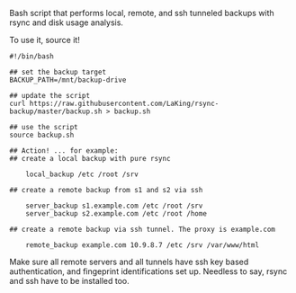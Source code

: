 Bash script that performs local, remote, and ssh tunneled backups with rsync and disk usage analysis.

To use it, source it!

```
#!/bin/bash

## set the backup target
BACKUP_PATH=/mnt/backup-drive

## update the script
curl https://raw.githubusercontent.com/LaKing/rsync-backup/master/backup.sh > backup.sh

## use the script
source backup.sh

## Action! ... for example:
## create a local backup with pure rsync

    local_backup /etc /root /srv

## create a remote backup from s1 and s2 via ssh

    server_backup s1.example.com /etc /root /srv
    server_backup s2.example.com /etc /root /home

## create a remote backup via ssh tunnel. The proxy is example.com

    remote_backup example.com 10.9.8.7 /etc /srv /var/www/html

```

Make sure all remote servers and all tunnels have ssh key based authentication, and fingeprint identifications set up.
Needless to say, rsync and ssh have to be installed too.